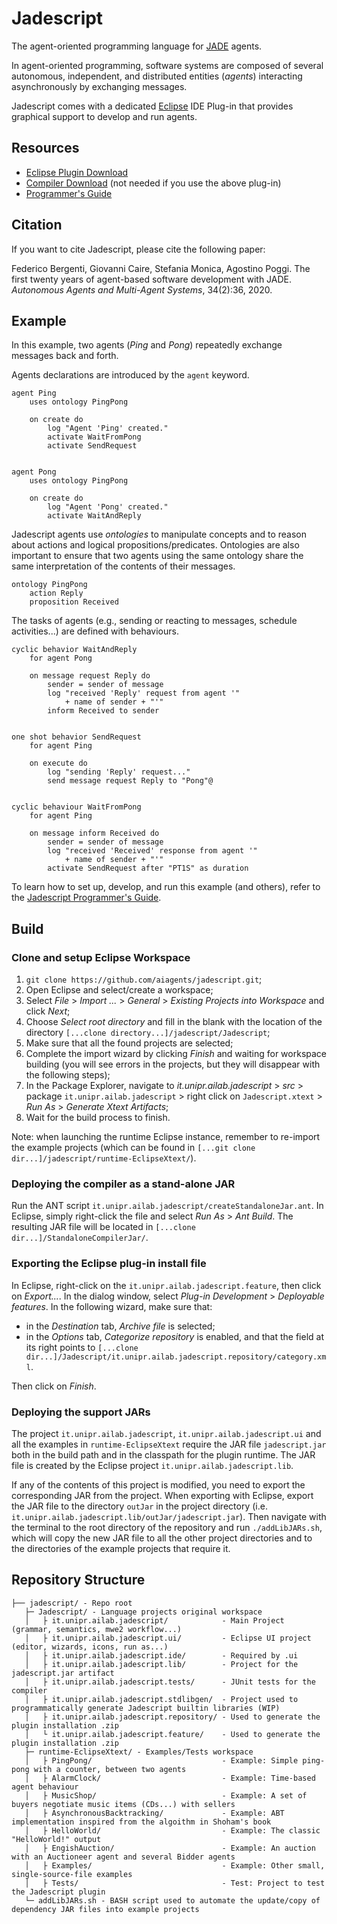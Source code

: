 # Jadescript

The agent-oriented programming language for [JADE](https://jade.tilab.com) agents.

In agent-oriented programming, software systems are composed of several autonomous, independent, and distributed entities (_agents_) interacting asynchronously by exchanging messages.

Jadescript comes with a dedicated [Eclipse](https://www.eclipse.org) IDE Plug-in that provides graphical support to develop and run agents.

## Resources
 * [Eclipse Plugin Download](https://github.com/aiagents/jadescript/releases/download/v1.0.20221105/Jadescript_v1.0.20221105.zip)
 * [Compiler Download](https://github.com/aiagents/jadescript/releases/download/v1.0.20221105/jadescriptc.jar) (not needed if you use the above plug-in)
 * [Programmer's Guide](https://github.com/aiagents/jadescript/releases/download/v1.0.20221015/JadescriptProgrammersGuide_v1.0.20221015.pdf)

## Citation
If you want to cite Jadescript, please cite the following paper:

Federico Bergenti, Giovanni Caire, Stefania Monica, Agostino Poggi. The first twenty years of agent-based software development with JADE. _Autonomous Agents and Multi-Agent Systems_, 34(2):36, 2020.

## Example
In this example, two agents (_Ping_ and _Pong_) repeatedly exchange messages back and forth.

Agents declarations are introduced by the `agent` keyword.

```
agent Ping
    uses ontology PingPong

    on create do
        log "Agent 'Ping' created."
        activate WaitFromPong
        activate SendRequest
    
    
agent Pong
    uses ontology PingPong

    on create do
        log "Agent 'Pong' created."
        activate WaitAndReply
```
Jadescript agents use _ontologies_ to manipulate concepts and to reason about actions and logical propositions/predicates. Ontologies are also important to ensure that two agents using the same ontology share the same interpretation of the contents of their messages.

```
ontology PingPong
    action Reply
    proposition Received
```
The tasks of agents (e.g., sending or reacting to messages, schedule activities...) are defined with behaviours.

```
cyclic behavior WaitAndReply 
    for agent Pong
    
    on message request Reply do
        sender = sender of message
        log "received 'Reply' request from agent '"  
            + name of sender + "'"
        inform Received to sender


one shot behavior SendRequest
    for agent Ping
    
    on execute do
        log "sending 'Reply' request..."
        send message request Reply to "Pong"@


cyclic behaviour WaitFromPong
    for agent Ping
    
    on message inform Received do
        sender = sender of message
        log "received 'Received' response from agent '" 
            + name of sender + "'"
        activate SendRequest after "PT1S" as duration
```

To learn how to set up, develop, and run this example (and others), refer to the [Jadescript Programmer's Guide](https://github.com/aiagents/jadescript/releases/download/v1.0.20221015/JadescriptProgrammersGuide_v1.0.20221015.pdf).

## Build
### Clone and setup Eclipse Workspace

1. `git clone https://github.com/aiagents/jadescript.git`;
2. Open Eclipse and select/create a workspace;
3. Select _File_ > _Import ..._ > _General_ > _Existing Projects into Workspace_  and click _Next_;
4. Choose _Select root directory_ and fill in the blank with the location of the directory `[...clone directory...]/jadescript/Jadescript`;
5. Make sure that all the found projects are selected;
6. Complete the import wizard by clicking _Finish_ and waiting for workspace building (you will see errors in the projects, but they will disappear with the following steps);
7. In the Package Explorer, navigate to _it.unipr.ailab.jadescript_ > _src_ > package `it.unipr.ailab.jadescript` > right click on `Jadescript.xtext` > _Run As_ > _Generate Xtext Artifacts_; 
8. Wait for the build process to finish.

Note: when launching the runtime Eclipse instance, remember to re-import the example projects (which can be found in `[...git clone dir...]/jadescript/runtime-EclipseXtext/`).

### Deploying the compiler as a stand-alone JAR
Run the ANT script `it.unipr.ailab.jadescript/createStandaloneJar.ant`. In Eclipse, simply right-click the file and select _Run As_ > _Ant Build_. The resulting JAR file will be located in `[...clone dir...]/StandaloneCompilerJar/`.

### Exporting the Eclipse plug-in install file
In Eclipse, right-click on the `it.unipr.ailab.jadescript.feature`, then click on _Export..._.
In the dialog window, select _Plug-in Development_ > _Deployable features_.
In the following wizard, make sure that:

* in the _Destination_ tab, _Archive file_ is selected;
* in the _Options_ tab, _Categorize repository_ is enabled, and that the field at its right points to `[...clone dir...]/Jadescript/it.unipr.ailab.jadescript.repository/category.xml`.

Then click on _Finish_.

### Deploying the support JARs
The project `it.unipr.ailab.jadescript`, `it.unipr.ailab.jadescript.ui` and all the examples in `runtime-EclipseXtext` require the JAR file `jadescript.jar` both in the build path and in the classpath for the plugin runtime. 
The JAR file is created by the Eclipse project `it.unipr.ailab.jadescript.lib`.

If any of the contents of this project is modified, you need to export the corresponding JAR from the project. 
When exporting with Eclipse, export the JAR file to the directory `outJar` in the project directory (i.e. `it.unipr.ailab.jadescript.lib/outJar/jadescript.jar`).
Then navigate with the terminal to the root directory of the repository and run `./addLibJARs.sh`, which will copy the new JAR file to all the other project directories and to the directories of the example projects that require it.

## Repository Structure

```
├── jadescript/ - Repo root
   ├─ Jadescript/ - Language projects original workspace
   │   ├ it.unipr.ailab.jadescript/            - Main Project (grammar, semantics, mwe2 workflow...)
   │   ├ it.unipr.ailab.jadescript.ui/         - Eclipse UI project (editor, wizards, icons, run as...)
   │   ├ it.unipr.ailab.jadescript.ide/        - Required by .ui
   │   ├ it.unipr.ailab.jadescript.lib/        - Project for the jadescript.jar artifact
   │   ├ it.unipr.ailab.jadescript.tests/      - JUnit tests for the compiler
   │   ├ it.unipr.ailab.jadescript.stdlibgen/  - Project used to programmatically generate Jadescript builtin libraries (WIP)
   │   ├ it.unipr.ailab.jadescript.repository/ - Used to generate the plugin installation .zip
   │   └ it.unipr.ailab.jadescript.feature/    - Used to generate the plugin installation .zip 
   ├─ runtime-EclipseXtext/ - Examples/Tests workspace
   │   ├ PingPong/                             - Example: Simple ping-pong with a counter, between two agents
   │   ├ AlarmClock/                           - Example: Time-based agent behaviour
   │   ├ MusicShop/                            - Example: A set of buyers negotiate music items (CDs...) with sellers
   │   ├ AsynchronousBacktracking/             - Example: ABT implementation inspired from the algoithm in Shoham's book
   │   ├ HelloWorld/                           - Example: The classic "HelloWorld!" output
   │   ├ EngishAuction/                        - Example: An auction with an Auctioneer agent and several Bidder agents
   │   ├ Examples/                             - Example: Other small, single-source-file examples
   │   ├ Tests/                                - Test: Project to test the Jadescript plugin
   └─ addLibJARs.sh - BASH script used to automate the update/copy of dependency JAR files into example projects
	
```
